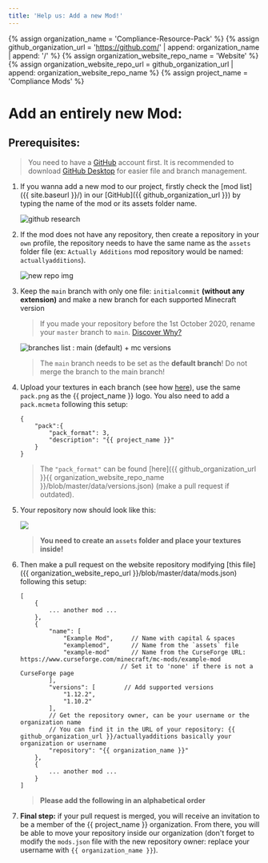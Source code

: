 ```yaml
---
title: 'Help us: Add a new Mod!'
---
```

{% assign organization_name = 'Compliance-Resource-Pack' %}
{% assign github_organization_url = 'https://github.com/' | append: organization_name | append: '/' %}
{% assign organization_website_repo_name = 'Website' %}
{% assign organization_website_repo_url = github_organization_url | append: organization_website_repo_name %}
{% assign project_name = 'Compliance Mods' %}

# Add an entirely **new** Mod:

## Prerequisites:

> You need to have a [GitHub](https://github.com/) account first.
> It is recommended to download [GitHub Desktop](https://desktop.github.com/) for easier file and branch management.

1.  If you wanna add a new mod to our project, firstly check the [mod list]({{ site.baseurl }}/) in our [GitHub]({{ github_organization_url }}) by typing the name of the mod or its assets folder name.

    ![github research](https://i.imgur.com/GR1a4Uo.png)
2.  If the mod does not have any repository, then create a repository in your `own` profile, the repository needs to have the same name as the `assets` folder file (ex: `Actually Additions` mod repository would be named: `actuallyadditions`).

    ![new repo img](https://i.imgur.com/u8vCpYj.png)
3.  Keep the `main` branch with only one file: `initialcommit` **(without any extension)** and make a new branch for each supported Minecraft version

    > If you made your repository before the 1st October 2020, rename your `master` branch to `main`.
    > [Discover Why?](https://www.zdnet.com/article/github-to-replace-master-with-main-starting-next-month/)

    ![branches list : main (default) + mc versions](https://i.imgur.com/V6WGFZB.png)

    > The `main` branch needs to be set as the **default branch**! Do not merge the branch to the main branch!

4.  Upload your textures in each branch (see how [here](/help-us/add-new-version)), use the same `pack.png` as the {{ project_name }} logo. You also need to add a `pack.mcmeta` following this setup:

        {
        	"pack":{
        		"pack_format": 3,
        		"description": "{{ project_name }}"
        	}
        }

    > The `"pack_format"` can be found [here]({{ github_organization_url }}{{ organization_website_repo_name }}/blob/master/data/versions.json) (make a pull request if outdated).

5.  Your repository now should look like this:

    ![](https://i.imgur.com/QwAVdpv.png)

    > **You need to create an `assets` folder and place your textures inside!**

6.  Then make a pull request on the website repository modifying [this file]({{ organization_website_repo_url }}/blob/master/data/mods.json) following this setup:

        [
        	{
        		... another mod ...
        	},
        	{
        		"name": [
        			"Example Mod",     // Name with capital & spaces
        			"examplemod",      // Name from the `assets` file
        			"example-mod"      // Name from the CurseForge URL: https://www.curseforge.com/minecraft/mc-mods/example-mod
        							// Set it to 'none' if there is not a CurseForge page
        		],
        		"versions": [        // Add supported versions
        			"1.12.2",
        			"1.10.2"
        		],
        		// Get the repository owner, can be your username or the organization name
        		// You can find it in the URL of your repository: {{ github_organization_url }}/actuallyadditions basically your organization or username
        		"repository": "{{ organization_name }}"
        	},
        	{
        		... another mod ...
        	}
        ]

    > **Please add the following in an alphabetical order**

7.  **Final step:** if your pull request is merged, you will receive an invitation to be a member of the {{ project_name }} organization. From there, you will be able to move your repository inside our organization (don't forget to modify the `mods.json` file with the new repository owner: replace your username with `{{ organization_name }}`).
